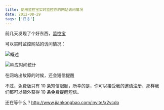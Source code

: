 ```yaml
---
title: 使用监控宝实时监控你的网站访问情况
date: 2012-08-29
tags: ['日志']
---
```


前几天发现了个好东西，[监控宝](http://www.jiankongbao.com/)

可以实时监控网站的访问情况：

![概述](/images/posts/jiankongbao-01.png)

![响应时间统计](/images/posts/jiankongbao-02.png)

在网站出故障的时候，还会短信提醒

不过，免费版只有 10 条短信限额，所幸的是，你可以接受我的邀请注册，那样我们都可以额外获得 10 条免费提醒短信。

还在等什么？http://www.jiankongbao.com/invite/x2vcdo
